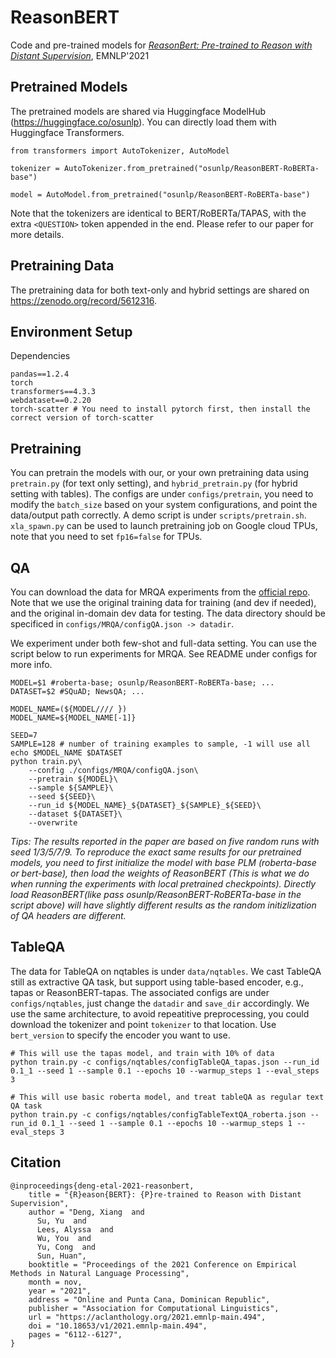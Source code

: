 # ReasonBERT
Code and pre-trained models for [*ReasonBert: Pre-trained to Reason with Distant Supervision*](https://arxiv.org/abs/2109.04912), EMNLP'2021

## Pretrained Models
The pretrained models are shared via Huggingface ModelHub (https://huggingface.co/osunlp). You can directly load them with Huggingface Transformers.
```
from transformers import AutoTokenizer, AutoModel
  
tokenizer = AutoTokenizer.from_pretrained("osunlp/ReasonBERT-RoBERTa-base")

model = AutoModel.from_pretrained("osunlp/ReasonBERT-RoBERTa-base")
```
Note that the tokenizers are identical to BERT/RoBERTa/TAPAS, with the extra `<QUESTION>` token appended in the end. Please refer to our paper for more details.

## Pretraining Data
The pretraining data for both text-only and hybrid settings are shared on https://zenodo.org/record/5612316.

## Environment Setup
Dependencies
```
pandas==1.2.4
torch
transformers==4.3.3
webdataset==0.2.20
torch-scatter # You need to install pytorch first, then install the correct version of torch-scatter
```
## Pretraining
You can pretrain the models with our, or your own pretraining data using `pretrain.py` (for text only setting), and `hybrid_pretrain.py` (for hybrid setting with tables). The configs are under `configs/pretrain`, you need to modify the `batch_size` based on your system configurations, and point the data/output path correctly. A demo script is under `scripts/pretrain.sh`. `xla_spawn.py` can be used to launch pretraining job on Google cloud TPUs, note that you need to set `fp16=false` for TPUs.

## QA
You can download the data for MRQA experiments from the [official repo](https://github.com/mrqa/MRQA-Shared-Task-2019). Note that we use the original training data for training (and dev if needed), and the original in-domain dev data for testing. The data directory should be specificed in `configs/MRQA/configQA.json -> datadir`.

We experiment under both few-shot and full-data setting. You can use the script below to run experiments for MRQA. See README under configs for more info.
```
MODEL=$1 #roberta-base; osunlp/ReasonBERT-RoBERTa-base; ...
DATASET=$2 #SQuAD; NewsQA; ...

MODEL_NAME=(${MODEL//// })
MODEL_NAME=${MODEL_NAME[-1]}

SEED=7 
SAMPLE=128 # number of training examples to sample, -1 will use all
echo $MODEL_NAME $DATASET
python train.py\
    --config ./configs/MRQA/configQA.json\
    --pretrain ${MODEL}\
    --sample ${SAMPLE}\
    --seed ${SEED}\
    --run_id ${MODEL_NAME}_${DATASET}_${SAMPLE}_${SEED}\
    --dataset ${DATASET}\
    --overwrite
```
*Tips: The results reported in the paper are based on five random runs with seed 1/3/5/7/9. To reproduce the exact same results for our pretrained models, you need to first initialize the model with base PLM (roberta-base or bert-base), then load the weights of ReasonBERT (This is what we do when running the experiments with local pretrained checkpoints). Directly load ReasonBERT(like pass osunlp/ReasonBERT-RoBERTa-base in the script above) will have slightly different results as the random initizlization of QA headers are different.*

## TableQA
The data for TableQA on nqtables is under `data/nqtables`. We cast TableQA still as extractive QA task, but support using table-based encoder, e.g., tapas or ReasonBERT-tapas. The associated configs are under `configs/nqtables`, just change the `datadir` and `save_dir` accordingly. We use the same architecture, to avoid repeatitive preprocessing, you could download the tokenizer and point `tokenizer` to that location. Use `bert_version` to specify the encoder you want to use.

```
# This will use the tapas model, and train with 10% of data
python train.py -c configs/nqtables/configTableQA_tapas.json --run_id 0.1_1 --seed 1 --sample 0.1 --epochs 10 --warmup_steps 1 --eval_steps 3

# This will use basic roberta model, and treat tableQA as regular text QA task
python train.py -c configs/nqtables/configTableTextQA_roberta.json --run_id 0.1_1 --seed 1 --sample 0.1 --epochs 10 --warmup_steps 1 --eval_steps 3
```

## Citation
```
@inproceedings{deng-etal-2021-reasonbert,
    title = "{R}eason{BERT}: {P}re-trained to Reason with Distant Supervision",
    author = "Deng, Xiang  and
      Su, Yu  and
      Lees, Alyssa  and
      Wu, You  and
      Yu, Cong  and
      Sun, Huan",
    booktitle = "Proceedings of the 2021 Conference on Empirical Methods in Natural Language Processing",
    month = nov,
    year = "2021",
    address = "Online and Punta Cana, Dominican Republic",
    publisher = "Association for Computational Linguistics",
    url = "https://aclanthology.org/2021.emnlp-main.494",
    doi = "10.18653/v1/2021.emnlp-main.494",
    pages = "6112--6127",
}
```
